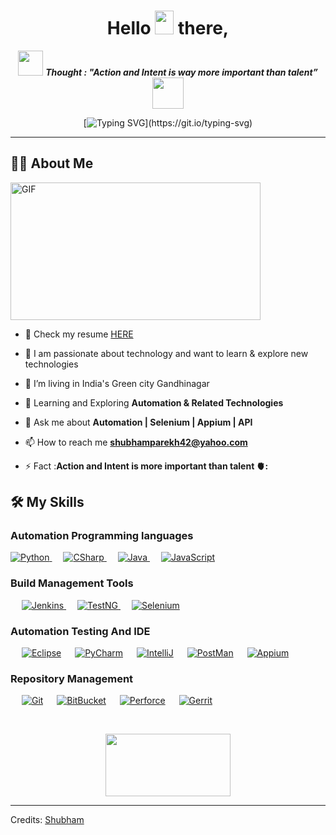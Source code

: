 <h1 align="center">Hello <img src="https://raw.githubusercontent.com/MartinHeinz/MartinHeinz/master/wave.gif" width="30px" height="38"> there, </h1>


<p align="center">
<img src="https://media.giphy.com/media/qjqUcgIyRjsl2/giphy.gif" width="40" /> <b><i align="center">Thought : "Action and Intent is way more important than talent”</i></b> <img src="https://media.giphy.com/media/qjqUcgIyRjsl2/giphy.gif" width="50" />
</p>
<!-- <p>An aspiring Java Back-end Developer. Collaborative, team player who can work with teams and be productive. Interested in obtaining a Software Developer position. Always like to learn new skills and technologies.</p>  -->
  
 

<div align="center">
  
   <span></span>
  
[![Typing SVG](https://readme-typing-svg.herokuapp.com?font=IBM+Plex+Sans&color=ff1493&size=36&lines=+Hey!+It's+Shubham!;I'm+an+Automation+Engineer.;❤+Automation+Java+Appium;)](https://git.io/typing-svg)
</div>

<hr color="blue"/>



## 🙋‍♂️ About Me

 <img align="center" alt="GIF" src="https://github.com/abhisheknaiidu/abhisheknaiidu/blob/master/code.gif?raw=true" width="400" height="220" />

 
 -  🔭 Check my resume [HERE](https://github.com/AutomationShubham/AutomationShubham/blob/main/Shubham%20Parekh%20CV.pdf) 

 -  🚀 I am passionate about technology and want to learn & explore new technologies 

 -  🔭 I’m living  in India's Green city Gandhinagar   

 - 🌱 Learning and Exploring **Automation & Related Technologies**

 - 💬 Ask me about **Automation | Selenium | Appium | API**

 - 📫 How to reach me **shubhamparekh42@yahoo.com**

 - ⚡ Fact :**Action and Intent is more important than talent 🫀:**
 
## 🛠️ My Skills

###  Automation Programming languages

<p> 

<a href="https://www.python.org" target="_blank"> 
    <img alt="Python" src="https://img.shields.io/badge/Python-%233776AB.svg?logo=python&logoColor=white">
</a>
&emsp;
<a href="https://docs.microsoft.com/en-us/dotnet/csharp/" target="_blank"> 
    <img alt="CSharp" src="https://img.shields.io/badge/C%23-%23239120.svg?logo=c-sharp&logoColor=white">
</a>
&emsp;
<a href="https://www.java.com" target="_blank"> 
    <img alt="Java" src="https://img.shields.io/badge/Java-%23ED8B00.svg?logo=java&logoColor=white">
</a>
&emsp;
<a href="https://developer.mozilla.org/en-US/docs/Web/JavaScript" target="_blank"> 
    <img alt="JavaScript" src="https://img.shields.io/badge/JavaScript-%23323330.svg?logo=javascript&logoColor=%23F7DF1E">
</a>





</p>

###   Build Management Tools
<p align="left"> 
  &emsp; 
  <a href="https://www.w3.org/html/" target="_blank"> 
   <img alt="Jenkins" src="https://img.shields.io/badge/Jenkins%20-%23E34F26.svg?logo=Jenkins&logoColor=white">
  </a>   
  &emsp;
  <a href="https://www.w3schools.com/css/" target="_blank">
    <img alt="TestNG" src="https://img.shields.io/badge/TestNG%20-%231572B6.svg?logo=Testng&logoColor=white">
  </a> 
   &emsp;
  <a href="https://getbootstrap.com" target="_blank"> 
    <img alt="Selenium" src="https://img.shields.io/badge/Selenium-%23563D7C.svg?style=Selenium&logoColor=white"/>
  </a>
</p>

 
 ###  Automation Testing And IDE
 
<p align="left">
 
  &emsp;
    <a href="#"><img alt="Eclipse" src="https://img.shields.io/badge/Eclipse%20-%23F05033.svg?logo=Eclipse&logoColor=white"></a>
  &emsp;
    <a href="#"><img alt="PyCharm" src="https://img.shields.io/badge/PyCharm%20-%2334A853.svg?logo=PyCharm&logoColor=white"></a>
  &emsp;
    <a href="#"><img alt="IntelliJ" src="https://img.shields.io/badge/IntelliJ%20-0078d7.svg?logo=Intellij&logoColor=white"></a>
  &emsp;
   <a href="#"><img alt="PostMan" src="https://img.shields.io/badge/PostMan%20-%23F05033.svg?logo=PostMan&logoColor=white"></a>
  &emsp;
  <a href="#"><img alt="Appium" src="https://img.shields.io/badge/Appium%20-%2334A853.svg?logo=Appium&logoColor=white"></a>
  &emsp;
</p>

 ### Repository Management 
 
<p align="left">
 
  &emsp;
    <a href="#"><img alt="Git" src="https://img.shields.io/badge/Git%20-%23F05033.svg?logo=Git&logoColor=white"></a>
  &emsp;
    <a href="#"><img alt="BitBucket" src="https://img.shields.io/badge/BitBucket%20-%2334A853.svg?logo=BitBucket&logoColor=white"></a>
  &emsp;
    <a href="#"><img alt="Perforce" src="https://img.shields.io/badge/Perforce%20-0078d7.svg?logo=Perforce&logoColor=white"></a>
  &emsp;
   <a href="#"><img alt="Gerrit" src="https://img.shields.io/badge/Gerrit%20-%23F05033.svg?logo=Gerrit&logoColor=white"></a>
  &emsp;

</p>

<br/>





<p align="center">
  <img width="200" height="100" src="https://math.sun.ac.za/prodinger/thanks.gif">
</p>


---------
Credits: [Shubham](https://github.com/AutomationShubham)

